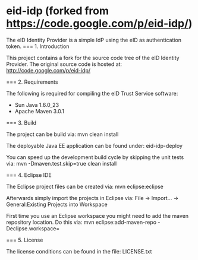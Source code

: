 eid-idp (forked from https://code.google.com/p/eid-idp/)
=======

The eID Identity Provider is a simple IdP using the eID as authentication token.
=== 1. Introduction

This project contains a fork for the source code tree of the eID Identity Provider.
The original source code is hosted at: http://code.google.com/p/eid-idp/


=== 2. Requirements

The following is required for compiling the eID Trust Service software:
* Sun Java 1.6.0_23
* Apache Maven 3.0.1


=== 3. Build

The project can be build via:
	mvn clean install

The deployable Java EE application can be found under:
	eid-idp-deploy

You can speed up the development build cycle by skipping the unit tests via:
	mvn -Dmaven.test.skip=true clean install


=== 4. Eclipse IDE

The Eclipse project files can be created via:
	mvn eclipse:eclipse

Afterwards simply import the projects in Eclipse via:
	File -> Import... -> General:Existing Projects into Workspace

First time you use an Eclipse workspace you might need to add the maven 
repository location. Do this via:
    mvn eclipse:add-maven-repo -Declipse.workspace=<location of your workspace>


=== 5. License

The license conditions can be found in the file: LICENSE.txt

